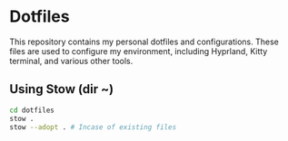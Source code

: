 
# Dotfiles

This repository contains my personal dotfiles and configurations. These files are used to configure my environment, including Hyprland, Kitty terminal, and various other tools. 

## Using Stow (dir ~)
```sh
cd dotfiles
stow .
stow --adopt . # Incase of existing files

